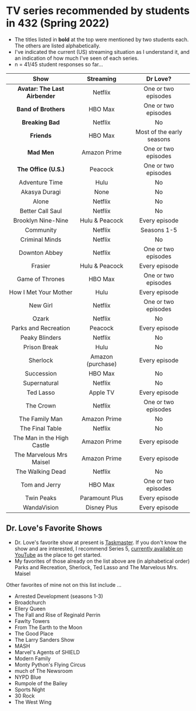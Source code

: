 # TV series recommended by students in 432 (Spring 2022)

- The titles listed in **bold** at the top were mentioned by two students each. The others are listed alphabetically.
- I've indicated the current (US) streaming situation as I understand it, and an indication of how much I've seen of each series.
- n = 41/45 student responses so far...

Show | Streaming | Dr Love? 
:----------: | :--------: | :-----:
**Avatar: The Last Airbender** | Netflix | One or two episodes
**Band of Brothers** | HBO Max | One or two episodes
**Breaking Bad** | Netflix | No
**Friends** | HBO Max | Most of the early seasons
**Mad Men** | Amazon Prime | One or two episodes
**The Office (U.S.)** | Peacock | One or two episodes
Adventure Time | Hulu | No
Akasya Duragi | None | No
Alone | Netflix | No
Better Call Saul | Netflix | No
Brooklyn Nine-Nine | Hulu & Peacock | Every episode
Community | Netflix | Seasons 1-5
Criminal Minds | Netflix | No
Downton Abbey | Netflix | One or two episodes
Frasier | Hulu & Peacock | Every episode
Game of Thrones | HBO Max | One or two episodes
How I Met Your Mother | Hulu | Every episode
New Girl | Netflix | One or two episodes
Ozark | Netflix | No
Parks and Recreation | Peacock | Every episode
Peaky Blinders | Netflix | No
Prison Break | Hulu | No
Sherlock | Amazon (purchase) | Every episode
Succession | HBO Max | No
Supernatural | Netflix | No
Ted Lasso | Apple TV | Every episode
The Crown | Netflix | One or two episodes
The Family Man | Amazon Prime | No
The Final Table | Netflix | No
The Man in the High Castle | Amazon Prime | Every episode
The Marvelous Mrs Maisel | Amazon Prime | Every episode
The Walking Dead | Netflix | No
Tom and Jerry | HBO Max | One or two episodes
Twin Peaks | Paramount Plus | Every episode
WandaVision | Disney Plus | Every episode

## Dr. Love's Favorite Shows

- Dr. Love's favorite show at present is [Taskmaster](https://en.wikipedia.org/wiki/Taskmaster_(TV_series)). If you don't know the show and are interested, I recommend Series 5, [currently available on YouTube](https://www.youtube.com/watch?v=5PmmtbBgNLI&list=PLRWvNQVqAeWL5JRKdVCRYY0ONc5n0qWLg) as the place to get started.
- My favorites of those already on the list above are (in alphabetical order) Parks and Recreation, Sherlock, Ted Lasso and The Marvelous Mrs. Maisel

Other favorites of mine not on this list include ...

- Arrested Development (seasons 1-3)
- Broadchurch
- Ellery Queen
- The Fall and Rise of Reginald Perrin
- Fawlty Towers
- From The Earth to the Moon
- The Good Place
- The Larry Sanders Show
- MASH
- Marvel's Agents of SHIELD
- Modern Family
- Monty Python's Flying Circus
- much of The Newsroom
- NYPD Blue
- Rumpole of the Bailey
- Sports Night
- 30 Rock 
- The West Wing
